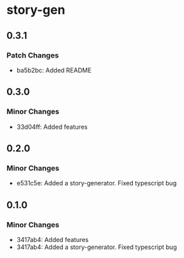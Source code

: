 # story-gen

## 0.3.1

### Patch Changes

- ba5b2bc: Added README

## 0.3.0

### Minor Changes

- 33d04ff: Added features

## 0.2.0

### Minor Changes

- e531c5e: Added a story-generator. Fixed typescript bug

## 0.1.0

### Minor Changes

- 3417ab4: Added features
- 3417ab4: Added a story-generator. Fixed typescript bug

